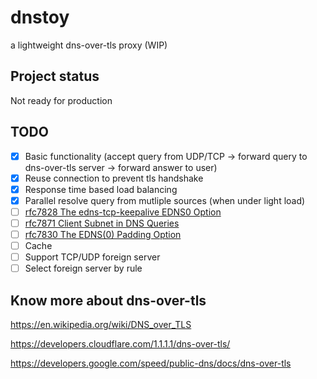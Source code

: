 # dnstoy
a lightweight dns-over-tls proxy (WIP)

## Project status
Not ready for production

## TODO
  - [x] Basic functionality (accept query from UDP/TCP -> forward query to dns-over-tls server -> forward answer to user)
  - [x] Reuse connection to prevent tls handshake
  - [x] Response time based load balancing
  - [x] Parallel resolve query from mutliple sources (when under light load)
  - [ ] [rfc7828 The edns-tcp-keepalive EDNS0 Option](https://tools.ietf.org/html/rfc7828)
  - [ ] [rfc7871 Client Subnet in DNS Queries](https://tools.ietf.org/html/rfc7871)
  - [ ] [rfc7830 The EDNS(0) Padding Option](https://tools.ietf.org/html/rfc7830)
  - [ ] Cache
  - [ ] Support TCP/UDP foreign server
  - [ ] Select foreign server by rule

## Know more about dns-over-tls
<https://en.wikipedia.org/wiki/DNS_over_TLS>

<https://developers.cloudflare.com/1.1.1.1/dns-over-tls/>

<https://developers.google.com/speed/public-dns/docs/dns-over-tls>
